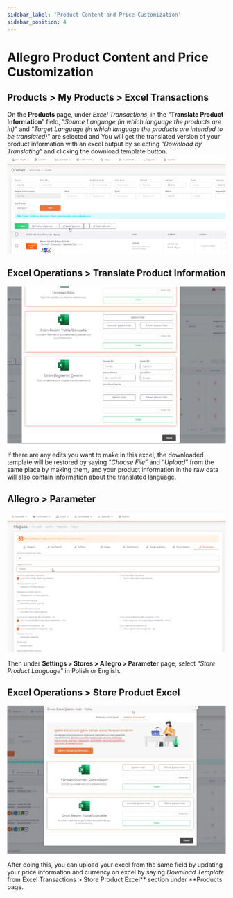 ```yaml
---
sidebar_label: 'Product Content and Price Customization'
sidebar_position: 4
---
```



# Allegro Product Content and Price Customization

## Products > My Products > Excel Transactions

On the **Products** page, under *Excel Transactions*, in the “**Translate Product Information**” field, “*Source Language (in which language the products are in)*” and “*Target Language (in which language the products are intended to be translated)*” are selected and You will get the translated version of your product information with an excel output by selecting “*Download by Translating*” and clicking the download template button.
![AllegroExcelWork](../allegro/img/allegroExcelWork.png)

## Excel Operations > Translate Product Information

![ProductDataTranslate](../allegro/img/Productdatatranslate.png)

If there are any edits you want to make in this excel, the downloaded template will be restored by saying “*Choose File*” and “*Upload*” from the same place by making them, and your product information in the raw data will also contain information about the translated language.

## Allegro > Parameter

![AllegroParameter](../allegro/img/allegrosettingshopprameter.png)

Then under **Settings > Stores > Allegro > Parameter** page, select “*Store Product Language*” in Polish or English.

## Excel Operations > Store Product Excel


![AllegroShopExcelProduct](../allegro/img/allegroshopexcelproduct.png)

After doing this, you can upload your excel from the same field by updating your price information and currency on excel by saying *Download Template* from Excel Transactions > Store Product Excel** section under **Products page.
